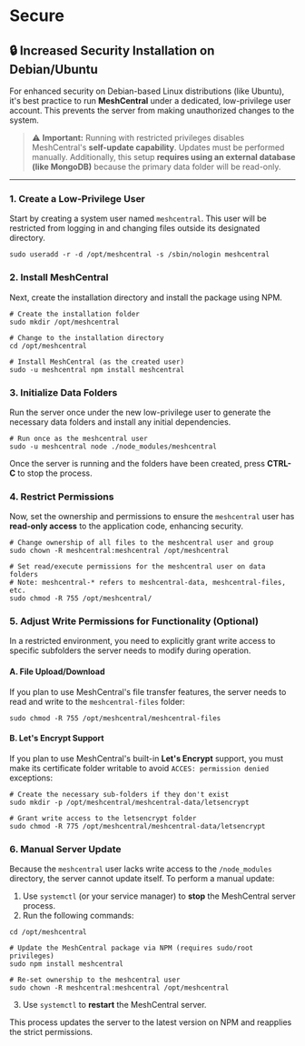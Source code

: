 # Secure

## 🔒 Increased Security Installation on Debian/Ubuntu

For enhanced security on Debian-based Linux distributions (like Ubuntu), it's best practice to run **MeshCentral** under a dedicated, low-privilege user account. This prevents the server from making unauthorized changes to the system.

> ⚠️ **Important:** Running with restricted privileges disables MeshCentral's **self-update capability**. Updates must be performed manually. Additionally, this setup **requires using an external database (like MongoDB)** because the primary data folder will be read-only.

-----

### 1\. Create a Low-Privilege User

Start by creating a system user named `meshcentral`. This user will be restricted from logging in and changing files outside its designated directory.

```shell
sudo useradd -r -d /opt/meshcentral -s /sbin/nologin meshcentral
```

### 2\. Install MeshCentral

Next, create the installation directory and install the package using NPM.

```shell
# Create the installation folder
sudo mkdir /opt/meshcentral

# Change to the installation directory
cd /opt/meshcentral

# Install MeshCentral (as the created user)
sudo -u meshcentral npm install meshcentral
```

### 3\. Initialize Data Folders

Run the server once under the new low-privilege user to generate the necessary data folders and install any initial dependencies.

```shell
# Run once as the meshcentral user
sudo -u meshcentral node ./node_modules/meshcentral
```

Once the server is running and the folders have been created, press **CTRL-C** to stop the process.

### 4\. Restrict Permissions

Now, set the ownership and permissions to ensure the `meshcentral` user has **read-only access** to the application code, enhancing security.

```shell
# Change ownership of all files to the meshcentral user and group
sudo chown -R meshcentral:meshcentral /opt/meshcentral

# Set read/execute permissions for the meshcentral user on data folders
# Note: meshcentral-* refers to meshcentral-data, meshcentral-files, etc.
sudo chmod -R 755 /opt/meshcentral/
```

### 5\. Adjust Write Permissions for Functionality (Optional)

In a restricted environment, you need to explicitly grant write access to specific subfolders the server needs to modify during operation.

#### A. File Upload/Download

If you plan to use MeshCentral's file transfer features, the server needs to read and write to the `meshcentral-files` folder:

```shell
sudo chmod -R 755 /opt/meshcentral/meshcentral-files
```

#### B. Let's Encrypt Support

If you plan to use MeshCentral's built-in **Let's Encrypt** support, you must make its certificate folder writable to avoid `ACCES: permission denied` exceptions:

```shell
# Create the necessary sub-folders if they don't exist
sudo mkdir -p /opt/meshcentral/meshcentral-data/letsencrypt

# Grant write access to the letsencrypt folder
sudo chmod -R 775 /opt/meshcentral/meshcentral-data/letsencrypt
```

### 6\. Manual Server Update

Because the `meshcentral` user lacks write access to the `/node_modules` directory, the server cannot update itself. To perform a manual update:

1.  Use `systemctl` (or your service manager) to **stop** the MeshCentral server process.
2.  Run the following commands:

<!-- end list -->

```shell
cd /opt/meshcentral

# Update the MeshCentral package via NPM (requires sudo/root privileges)
sudo npm install meshcentral

# Re-set ownership to the meshcentral user
sudo chown -R meshcentral:meshcentral /opt/meshcentral
```

3.  Use `systemctl` to **restart** the MeshCentral server.

This process updates the server to the latest version on NPM and reapplies the strict permissions.